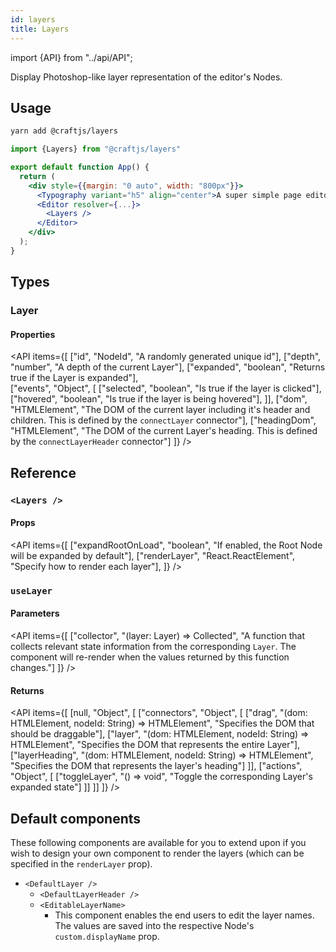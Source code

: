 ```yaml
---
id: layers
title: Layers
---
```


import {API} from "../api/API";

Display Photoshop-like layer representation of the editor's Nodes.



## Usage

```bash
yarn add @craftjs/layers
```

```jsx
import {Layers} from "@craftjs/layers"

export default function App() {
  return (
    <div style={{margin: "0 auto", width: "800px"}}>
      <Typography variant="h5" align="center">A super simple page editor</Typography>
      <Editor resolver={...}>
        <Layers />
      </Editor>
    </div>
  );
} 
```


## Types
### Layer
#### Properties
<API items={[
  ["id", "NodeId", "A randomly generated unique id"],
  ["depth", "number", "A depth of the current Layer"],
  ["expanded", "boolean", "Returns true if the Layer is expanded"],  
  ["events", "Object", [
    ["selected", "boolean", "Is true if the layer is clicked"],
    ["hovered", "boolean", "Is true if the layer is being hovered"],
  ]],
  ["dom", "HTMLElement", "The DOM of the current layer including it's header and children. This is defined by the `connectLayer` connector"],
  ["headingDom", "HTMLElement", "The DOM of the current Layer's heading. This is defined by the `connectLayerHeader` connector"]
]} /> 



## Reference
### `<Layers />`
#### Props
<API items={[
  ["expandRootOnLoad", "boolean", "If enabled, the Root Node will be expanded by default"],
  ["renderLayer", "React.ReactElement", "Specify how to render each layer"],
]} /> 

### `useLayer`
#### Parameters
<API items={[
  ["collector", "(layer: Layer) => Collected", "A function that collects relevant state information from the corresponding `Layer`. The component will re-render when the values returned by this function changes."]
]} /> 



#### Returns
<API items={[
  [null, "Object", [
    ["connectors", "Object", [
      ["drag", "(dom: HTMLElement, nodeId: String) => HTMLElement", "Specifies the DOM that should be draggable"],
      ["layer", "(dom: HTMLElement, nodeId: String) => HTMLElement", "Specifies the DOM that represents the entire Layer"],
      ["layerHeading", "(dom: HTMLElement, nodeId: String) => HTMLElement", "Specifies the DOM that represents the layer's heading"]
    ]],
    ["actions", "Object", [
      ["toggleLayer", "() => void", "Toggle the corresponding Layer's expanded state"]
    ]]
  ]]
]} /> 


## Default components
These following components are available for you to extend upon if you wish to design your own component to render the layers (which can be specified in the `renderLayer` prop).

- `<DefaultLayer />` 
  - `<DefaultLayerHeader />` 
  - `<EditableLayerName>`
    - This component enables the end users to edit the layer names. The values are saved into the respective Node's `custom.displayName` prop.
